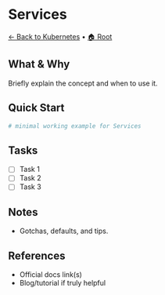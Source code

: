 # Services

[← Back to Kubernetes](../README.md) • [🏠 Root](../../README.md)

## What & Why
Briefly explain the concept and when to use it.

## Quick Start
```bash
# minimal working example for Services
```

## Tasks
- [ ] Task 1
- [ ] Task 2
- [ ] Task 3

## Notes
- Gotchas, defaults, and tips.

## References
- Official docs link(s)
- Blog/tutorial if truly helpful

